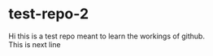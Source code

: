 # test-repo-2
Hi this is a test repo meant to learn the workings of github.
<br> 
This is next line
